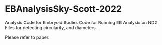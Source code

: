 # EBAnalysisSky-Scott-2022
Analysis Code for Embryoid Bodies 
Code for Running EB Analysis on ND2 Files for detecting circularity, and diameters. 

Please refer to paper. 
